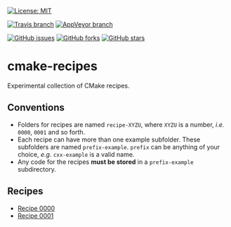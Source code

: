 [![License: MIT](https://img.shields.io/badge/license-MIT-blue.svg?style=flat-square)](https://raw.githubusercontent.com/robertodr/cmake-recipes/master/LICENSE.md)

[![Travis branch](https://img.shields.io/travis/robertodr/cmake-recipes/master.svg?style=flat-square)](https://travis-ci.org/robertodr/cmake-recipes)
[![AppVeyor branch](https://img.shields.io/appveyor/ci/robertodr/cmake-recipes/master.svg?style=flat-square)](https://ci.appveyor.com/project/robertodr/cmake-recipes/branch/master)

[![GitHub issues](https://img.shields.io/github/issues/robertodr/cmake-recipes.svg?style=flat-square)](https://github.com/robertodr/cmake-recipes/issues)
[![GitHub forks](https://img.shields.io/github/forks/robertodr/cmake-recipes.svg?style=flat-square)](https://github.com/robertodr/cmake-recipes/network)
[![GitHub stars](https://img.shields.io/github/stars/robertodr/cmake-recipes.svg?style=flat-square)](https://github.com/robertodr/cmake-recipes/stargazers)

# cmake-recipes

Experimental collection of CMake recipes.

## Conventions

- Folders for recipes are named `recipe-XYZU`, where `XYZU` is a number, _i.e._ `0000`, `0001` and so forth.
- Each recipe can have more than one example subfolder. These subfolders are named `prefix-example`. `prefix` can be anything of your choice, _e.g._ `cxx-example` is a valid name.
- Any code for the recipes **must be stored** in a `prefix-example` subdirectory.

## Recipes

- [Recipe 0000](recipe-0000/README.md)
- [Recipe 0001](recipe-0001/README.md)
